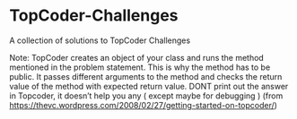 # TopCoder-Challenges
A collection of solutions to TopCoder Challenges 

Note: 
TopCoder creates an object of your class and runs the method mentioned in the problem statement. This is why the method has to be public. It passes different arguments to the method and checks the return value of the method with expected return value. DONT print out the answer in Topcoder, it doesn’t help you any ( except maybe for debugging ) (from https://thevc.wordpress.com/2008/02/27/getting-started-on-topcoder/)
